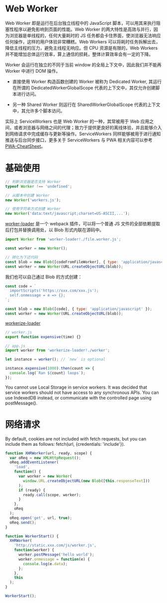# Web Worker

Web Worker 即是运行在后台独立线程中的 JavaScript 脚本，可以用其来执行阻塞性程序以避免影响到页面的性能。Web Worker 的两大特性是高效与并行，因为浏览器是单线程的，任何大量耗时的 JS 任务都会卡住界面，使浏览器无法响应任何操作，这样的用户体验非常糟糕。Web Workers 可以将耗时任务拆解出去，降低主线程的压力，避免主线程无响应。但 CPU 资源是有限的，Web Workers 并不能增加总体运行效率，算上通信的损耗，整体计算效率会有一定的下降。

Worker 会运行在独立的不同于当前 window 的全局上下文中，因此我们并不能再 Worker 中进行 DOM 操作。

- 直接使用 Worker 构造函数创建的 Worker 被称为 Dedicated Worker, 其运行在所谓的 DedicatedWorkerGlobalScope 代表的上下文中，其仅允许创建脚本进行访问。

- 另一种 Shared Worker 则运行在 SharedWorkerGlobalScope 代表的上下文中，其允许多个脚本访问。

实际上 ServiceWorkers 也是 Web Worker 的一种，其常被用于 Web 应用之间，或者浏览器与网络之间的代理；致力于提供更良好的离线体验，并且能够介入到网络请求中完成缓存与更新等操作。ServiceWorkers 同样能够被用于进行通知推送与后台同步接口，更多关于 ServiceWorkers 与 PWA 相关内容可以参考 [PWA-CheatSheet](https://parg.co/Gzb)。

# 基础使用

```js
// 判断浏览器是否支持 Worker
typeof Worker !== 'undefined';

// 从脚本中创建 Worker
new Worker('workers.js');

// 使用字符串方式创建 Worker
new Worker('data:text/javascript;charset=US-ASCII,...');
```

[worker-loader](https://github.com/webpack-contrib/worker-loader) 是一个 webpack 插件，可以将一个普通 JS 文件的全部依赖提取后打包并替换调用处，以 Blob 形式内联在源码中。

```js
import Worker from 'worker-loader!./file.worker.js';

const worker = new Worker();

// 转化为下述代码
const blob = new Blob([codeFromFileWorker], { type: 'application/javascript' });
const worker = new Worker(URL.createObjectURL(blob));
```

我们也可以自己通过 Blob 的方式创建：

```js
const code = `
  importScripts('https://xxx.com/xxx.js');
  self.onmessage = e => {};
`;

const blob = new Blob([code], { type: 'application/javascript' });
const worker = new Worker(URL.createObjectURL(blob));
```

[workerize-loader]()

```js
// worker.js
export function expensive(time) {}

// app.js
import worker from 'workerize-loader!./worker';

let instance = worker(); // `new` is optional

instance.expensive(1000).then(count => {
  console.log(`Ran ${count} loops`);
});
```

You cannot use Local Storage in service workers. It was decided that service workers should not have access to any synchronous APIs. You can use IndexedDB instead, or communicate with the controlled page using postMessage().

# 网络请求

By default, cookies are not included with fetch requests, but you can include them as follows: fetch(url, {credentials: 'include'}).

```js
function XHRWorker(url, ready, scope) {
  var oReq = new XMLHttpRequest();
  oReq.addEventListener(
    'load',
    function() {
      var worker = new Worker(
        window.URL.createObjectURL(new Blob([this.responseText]))
      );
      if (ready) {
        ready.call(scope, worker);
      }
    },
    oReq
  );
  oReq.open('get', url, true);
  oReq.send();
}

function WorkerStart() {
  XHRWorker(
    'http://static.xxx.com/js/worker.js',
    function(worker) {
      worker.postMessage('hello world');
      worker.onmessage = function(e) {
        console.log(e.data);
      };
    },
    this
  );
}

WorkerStart();
```
